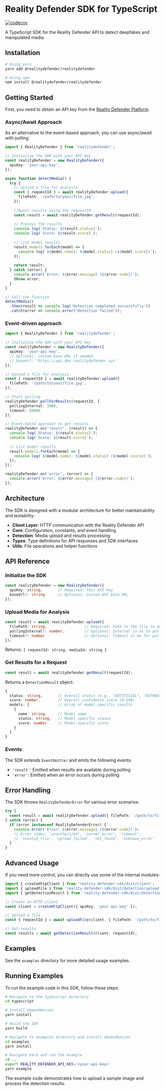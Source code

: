 # Reality Defender SDK for TypeScript
[![codecov](https://codecov.io/gh/Reality-Defender/realitydefender-sdk-typescript/graph/badge.svg?token=VP4OMK4708)](https://codecov.io/gh/Reality-Defender/realitydefender-sdk-typescript)

A TypeScript SDK for the Reality Defender API to detect deepfakes and manipulated media.

## Installation

```bash
# Using yarn
yarn add @realitydefender/realitydefender

# Using npm
npm install @realitydefender/realitydefender
```

## Getting Started

First, you need to obtain an API key from the [Reality Defender Platform](https://app.realitydefender.ai).


### Async/Await Approach

As an alternative to the event-based approach, you can use async/await with polling:

```typescript
import { RealityDefender } from 'realitydefender';

// Initialize the SDK with your API key
const realityDefender = new RealityDefender({
  apiKey: 'your-api-key',
});

async function detectMedia() {
  try {
    // Upload a file for analysis
    const { requestId } = await realityDefender.upload({
      filePath: '/path/to/your/file.jpg',
    });
    
    //Await results using the requestId
    const result = await realityDefender.getResult(requestId);
    
    // Process the results
    console.log(`Status: ${result.status}`);
    console.log(`Score: ${result.score}`);
    
    // List model results
    result.models.forEach(model => {
      console.log(`${model.name}: ${model.status} (${model.score})`);
    });
    
    return result;
  } catch (error) {
    console.error(`Error: ${error.message} (${error.code})`);
    throw error;
  }
}

// Call the function
detectMedia()
  .then(result => console.log('Detection completed successfully'))
  .catch(error => console.error('Detection failed'));
```

### Event-driven approach

```typescript
import { RealityDefender } from 'realitydefender';

// Initialize the SDK with your API key
const realityDefender = new RealityDefender({
  apiKey: 'your-api-key',
  // Optional: custom base URL if needed
  // baseUrl: 'https://api.dev.realitydefender.xyz'
});

// Upload a file for analysis
const { requestId } = await realityDefender.upload({
  filePath: '/path/to/your/file.jpg',
});

// Start polling
realityDefender.pollForResults(requestId, {
  pollingInterval: 3000,
  timeout: 60000
});

// Event-based approach to get results
realityDefender.on('result', (result) => {
  console.log(`Status: ${result.status}`);
  console.log(`Score: ${result.score}`);
  
  // List model results
  result.models.forEach(model => {
    console.log(`${model.name}: ${model.status} (${model.score})`);
  });
});

realityDefender.on('error', (error) => {
  console.error(`Error: ${error.message} (${error.code})`);
});
```


## Architecture

The SDK is designed with a modular architecture for better maintainability and testability:

- **Client Layer**: HTTP communication with the Reality Defender API
- **Core**: Configuration, constants, and event handling
- **Detection**: Media upload and results processing
- **Types**: Type definitions for API responses and SDK interfaces
- **Utils**: File operations and helper functions

## API Reference

### Initialize the SDK

```typescript
const realityDefender = new RealityDefender({
  apiKey: string,       // Required: Your API key
  baseUrl?: string      // Optional: Custom API base URL
});
```

### Upload Media for Analysis

```typescript
const result = await realityDefender.upload({
  filePath: string,                 // Required: Path to the file to analyze
  pollingInterval?: number,         // Optional: Interval in ms to poll for results (default: 5000)
  timeout?: number                  // Optional: Timeout in ms for polling (default: 300000)
});
```

Returns: `{ requestId: string, mediaId: string }`

### Get Results for a Request

```typescript
const result = await realityDefender.getResult(requestId);
```

Returns a `DetectionResult` object:

```typescript
{
  status: string,       // Overall status (e.g., "ARTIFICIAL", "AUTHENTIC", etc.)
  score: number,        // Overall confidence score (0-100)
  models: [             // Array of model-specific results
    {
      name: string,     // Model name
      status: string,   // Model-specific status
      score: number     // Model-specific score
    }
  ]
}
```

### Events

The SDK extends `EventEmitter` and emits the following events:

- `'result'`: Emitted when results are available during polling
- `'error'`: Emitted when an error occurs during polling

## Error Handling

The SDK throws `RealityDefenderError` for various error scenarios:

```typescript
try {
  const result = await realityDefender.upload({ filePath: '/path/to/file.jpg' });
} catch (error) {
  if (error instanceof RealityDefenderError) {
    console.error(`Error: ${error.message} (${error.code})`);
    // Error codes: 'unauthorized', 'server_error', 'timeout', 
    // 'invalid_file', 'upload_failed', 'not_found', 'unknown_error'
  }
}
```

## Advanced Usage

If you need more control, you can directly use some of the internal modules:

```typescript
import { createHttpClient } from 'reality-defender-sdk/dist/client';
import { uploadFile } from 'reality-defender-sdk/dist/detection/upload';
import { getDetectionResult } from 'reality-defender-sdk/dist/detection/results';

// Create an HTTP client
const client = createHttpClient({ apiKey: 'your-api-key' });

// Upload a file
const { requestId } = await uploadFile(client, { filePath: '/path/to/file.jpg' });

// Get results
const results = await getDetectionResult(client, requestId);
```

## Examples

See the `examples` directory for more detailed usage examples.

## Running Examples

To run the example code in this SDK, follow these steps:


```bash
# Navigate to the typescript directory
cd typescript

# Install dependencies
yarn install

# Build the SDK
yarn build

# Navigate to examples directory and install dependencies
cd examples
yarn install

# Navigate back and run the example
cd ..
export REALITY_DEFENDER_API_KEY='<your-api-key>' 
yarn example
```

The example code demonstrates how to upload a sample image and process the detection results.
